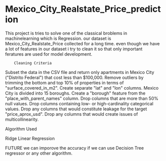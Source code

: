 # Mexico_City_Realstate_Price_prediction

This project is tries to solve one of the classical broblems in machinelearning which is Regression.
our dataset is Mexico_City_Realstate_Price collected for a long time.
even though we have a lot of features in our dataset i try to clean it so that only important feratures are used for model development.

        Cleaning Criteria

Subset the data in the CSV file and return only apartments in Mexico City ("Distrito Federal") that cost less than $100,000.
Remove outliers by trimming the bottom and top 10% of properties in terms of "surface_covered_in_m2".
Create separate "lat" and "lon" columns.
Mexico City is divided into 15 boroughs. Create a "borough" feature from the "place_with_parent_names" column.
Drop columns that are more than 50% null values.
Drop columns containing low- or high-cardinality categorical values.
Drop any columns that would constitute leakage for the target "price_aprox_usd".
Drop any columns that would create issues of multicollinearity.

 Algorithm Used

Ridge Linear Regression

FUTURE
we can imporove the accuracy if we can use 
Decision Tree regressor   or any other algorithm.
